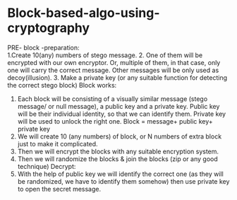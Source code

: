 # Block-based-algo-using-cryptography
PRE- block -preparation:  
1.Create 10(any) numbers of stego message.
2. One of them will be encrypted with our own encryptor. Or, multiple of them, in that case, only one will carry the correct message. Other messages will be only used as decoy(illusion).
3. Make a private key (or any suitable function for detecting the correct stego block)
Block works:  
1. Each block will be consisting of a visually similar message (stego message/ or null message), a public key and a private key. Public key will be their individual identity, so that we can identify them. Private key will be used to unlock the right one.
Block = message+ public key+ private key
2. We will create 10 (any numbers) of block, or N numbers of extra block just to make it complicated.
3. Then we will encrypt the blocks with any suitable encryption system.
4. Then we will randomize the blocks  &  join the blocks (zip or any good technique)
Decrypt:  
1. With the help of public key we will identify the correct one (as they will be randomized, we have to identify them somehow) then use private key to open the secret message.
